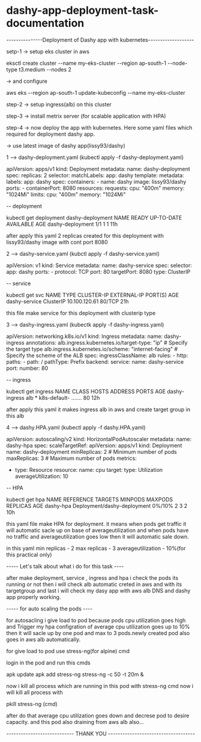 # dashy-app-deployment-task-documentation

---------------Deployment of Dashy app with kubernetes-------------------

setp-1
-> setup eks cluster in aws 

eksctl create cluster --name my-eks-cluster --region ap-south-1 --node-type t3.medium --nodes 2

-> and configure

aws eks --region ap-south-1 update-kubeconfig --name my-eks-cluster

step-2
-> setup ingress(alb) on this cluster

step-3
-> install metrix server (for scalable application with HPA)

step-4
-> now deploy the app with kubernetes. Here some yaml files which required for deployment dashy app.

-> use latest image of dashy app(lissy93/dashy)

1 --> dashy-deployment.yaml (kubectl apply -f dashy-deployment.yaml)

apiVersion: apps/v1
kind: Deployment
metadata:
  name: dashy-deployment
spec:
  replicas: 2
  selector:
    matchLabels:
      app: dashy
  template:
    metadata:
      labels:
        app: dashy
    spec:
      containers:
      - name: dashy
        image: lissy93/dashy
        ports:
          - containerPort: 8080
        resources:
          requests:
            cpu: "400m"
            memory: "1024Mi"
          limits:
            cpu: "400m"
            memory: "1024Mi"

-- deployment

kubectl get deployment dashy-deployment
NAME               READY   UP-TO-DATE   AVAILABLE   AGE
dashy-deployment   1/1     1            1           11h

after apply this yaml 2 replicas created for this deployment with lissy93/dashy
image with cont port 8080

2 --> dashy-service.yaml (kubctl apply -f dashy-service.yaml)

apiVersion: v1
kind: Service
metadata:
  name: dashy-service
spec:
  selector:
    app: dashy
  ports:
    - protocol: TCP
      port: 80
      targetPort: 8080
  type: ClusterIP

-- service

kubectl get svc
NAME            TYPE        CLUSTER-IP      EXTERNAL-IP   PORT(S)   AGE
dashy-service   ClusterIP   10.100.120.61   <none>        80/TCP    21h

this file make service for this deployment with clusterip type

3 --> dashy-ingress.yaml (kubectk apply -f dashy-ingress.yaml)

apiVersion: networking.k8s.io/v1
kind: Ingress
metadata:
  name: dashy-ingress
  annotations:
    alb.ingress.kubernetes.io/target-type: "ip"  # Specify the target type
    alb.ingress.kubernetes.io/scheme: "internet-facing"  # Specify the scheme of the ALB
spec:
  ingressClassName: alb
  rules:
    - http:
        paths:
          - path: /
            pathType: Prefix
            backend:
              service:
                name: dashy-service
                port:
                  number: 80

-- ingress

 kubectl get ingress
NAME            CLASS   HOSTS   ADDRESS                 PORTS    AGE
dashy-ingress   alb     *       k8s-default- .......    80      12h

after apply this yaml it makes ingress alb in aws and create target group in this alb

4 --> dashy.HPA.yaml (kubectl apply -f dashy.HPA.yaml)

apiVersion: autoscaling/v2
kind: HorizontalPodAutoscaler
metadata:
  name: dashy-hpa
spec:
  scaleTargetRef:
    apiVersion: apps/v1
    kind: Deployment
    name: dashy-deployment
  minReplicas: 2  # Minimum number of pods
  maxReplicas: 3  # Maximum number of pods
  metrics:
  - type: Resource
    resource:
      name: cpu
      target:
        type: Utilization
        averageUtilization: 10  

-- HPA

kubectl get hpa
NAME      REFERENCE                    TARGETS   MINPODS   MAXPODS   REPLICAS   AGE
dashy-hpa Deployment/dashy-deployment   0%/10%    2         3        2          10h


this yaml file make HPA for deployment. it means when pods get traffic it will automatic sacle up on base of averageutilization and when pods have no traffic and averageutilization goes low then it will automatic sale down.

in this yaml min replicas - 2
             max replicas - 3
             averageutilization - 10%(for this practical only)


----- Let's talk about what i do for this task ----

after make deployment, service , ingress and hpa i check the pods its running or not then i will check alb automatic creted in aws and with its targetgroup and last i will check my dasy app with aws alb DNS and dashy app properly working.

----- for auto scaling the pods ----

for autosacling i give load to pod because pods cpu utilization goes high and Trigger my hpa configration of average cpu utilization goes up to 10% then it will sacle up by one pod and max to 3 pods.newly created pod also goes in aws alb automatically.

for give load to pod use stress-ng(for alpine) cmd 

login in the pod and run this cmds

apk update
apk add stress-ng
stress-ng -c 50 -t 20m &


now i kill all process which are running in this pod with stress-ng cmd now i will kill all process with 

pkill stress-ng       (cmd)

after do that average cpu utilization goes down and decrese pod to desire capacity.
and this pod also draining from aws alb also...

---------------------------- THANK YOU ------------------------------------

